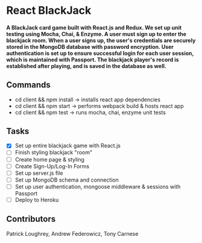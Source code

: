 # React BlackJack #
#### A BlackJack card game built with React.js and Redux. We set up unit testing using Mocha, Chai, & Enzyme. A user must sign up to enter the blackjack room. When a user signs up, the user's credentials are securely stored in the MongoDB database with password encryption. User authentication is set up to ensure successful login for each user session, which is maintained with Passport. The blackjack player's record is established after playing, and is saved in the database as well.
## Commands ##  
* cd client && npm install -> installs react app dependencies
* cd client && npm start -> performs webpack build & hosts react app
* cd client && npm test -> runs mocha, chai, enzyme unit tests
## Tasks ##
- [x] Set up entire blackjack game with React.js
- [ ] Finish styling blackjack "room"
- [ ] Create home page & styling
- [ ] Create Sign-Up/Log-In Forms
- [ ] Set up server.js file 
- [ ] Set up MongoDB schema and connection
- [ ] Set up user authentication, mongoose middleware & sessions with Passport
- [ ] Deploy to Heroku
## Contributors ##
Patrick Loughrey, Andrew Federowicz, Tony Carnese

